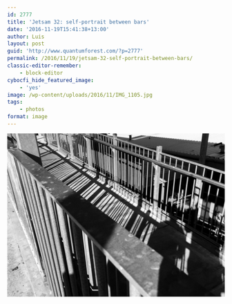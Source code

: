 ```yaml
---
id: 2777
title: 'Jetsam 32: self-portrait between bars'
date: '2016-11-19T15:41:38+13:00'
author: Luis
layout: post
guid: 'http://www.quantumforest.com/?p=2777'
permalink: /2016/11/19/jetsam-32-self-portrait-between-bars/
classic-editor-remember:
    - block-editor
cybocfi_hide_featured_image:
    - 'yes'
image: /wp-content/uploads/2016/11/IMG_1105.jpg
tags:
    - photos
format: image
---
```


![Self-portrait in shopping mall carpark, Christchurch.](/assets/images/selfie_carpark.jpg)